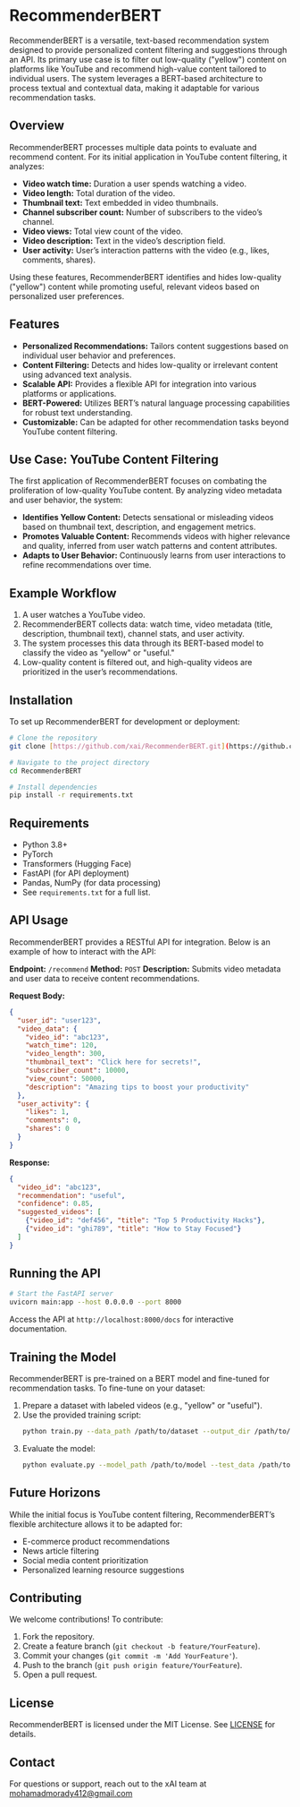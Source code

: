 # RecommenderBERT

RecommenderBERT is a versatile, text-based recommendation system designed to provide personalized content filtering and suggestions through an API. Its primary use case is to filter out low-quality ("yellow") content on platforms like YouTube and recommend high-value content tailored to individual users. The system leverages a BERT-based architecture to process textual and contextual data, making it adaptable for various recommendation tasks.

## Overview

RecommenderBERT processes multiple data points to evaluate and recommend content. For its initial application in YouTube content filtering, it analyzes:

- **Video watch time:** Duration a user spends watching a video.
- **Video length:** Total duration of the video.
- **Thumbnail text:** Text embedded in video thumbnails.
- **Channel subscriber count:** Number of subscribers to the video’s channel.
- **Video views:** Total view count of the video.
- **Video description:** Text in the video’s description field.
- **User activity:** User’s interaction patterns with the video (e.g., likes, comments, shares).

Using these features, RecommenderBERT identifies and hides low-quality ("yellow") content while promoting useful, relevant videos based on personalized user preferences.

## Features

- **Personalized Recommendations:** Tailors content suggestions based on individual user behavior and preferences.
- **Content Filtering:** Detects and hides low-quality or irrelevant content using advanced text analysis.
- **Scalable API:** Provides a flexible API for integration into various platforms or applications.
- **BERT-Powered:** Utilizes BERT’s natural language processing capabilities for robust text understanding.
- **Customizable:** Can be adapted for other recommendation tasks beyond YouTube content filtering.

## Use Case: YouTube Content Filtering

The first application of RecommenderBERT focuses on combating the proliferation of low-quality YouTube content. By analyzing video metadata and user behavior, the system:

- **Identifies Yellow Content:** Detects sensational or misleading videos based on thumbnail text, description, and engagement metrics.
- **Promotes Valuable Content:** Recommends videos with higher relevance and quality, inferred from user watch patterns and content attributes.
- **Adapts to User Behavior:** Continuously learns from user interactions to refine recommendations over time.

## Example Workflow

1.  A user watches a YouTube video.
2.  RecommenderBERT collects data: watch time, video metadata (title, description, thumbnail text), channel stats, and user activity.
3.  The system processes this data through its BERT-based model to classify the video as "yellow" or "useful."
4.  Low-quality content is filtered out, and high-quality videos are prioritized in the user’s recommendations.

## Installation

To set up RecommenderBERT for development or deployment:

```bash
# Clone the repository
git clone [https://github.com/xai/RecommenderBERT.git](https://github.com/xai/RecommenderBERT.git)

# Navigate to the project directory
cd RecommenderBERT

# Install dependencies
pip install -r requirements.txt
```

## Requirements

  - Python 3.8+
  - PyTorch
  - Transformers (Hugging Face)
  - FastAPI (for API deployment)
  - Pandas, NumPy (for data processing)
  - See `requirements.txt` for a full list.

## API Usage

RecommenderBERT provides a RESTful API for integration. Below is an example of how to interact with the API:

**Endpoint:** `/recommend`
**Method:** `POST`
**Description:** Submits video metadata and user data to receive content recommendations.

**Request Body:**

```json
{
  "user_id": "user123",
  "video_data": {
    "video_id": "abc123",
    "watch_time": 120,
    "video_length": 300,
    "thumbnail_text": "Click here for secrets!",
    "subscriber_count": 10000,
    "view_count": 50000,
    "description": "Amazing tips to boost your productivity"
  },
  "user_activity": {
    "likes": 1,
    "comments": 0,
    "shares": 0
  }
}
```

**Response:**

```json
{
  "video_id": "abc123",
  "recommendation": "useful",
  "confidence": 0.85,
  "suggested_videos": [
    {"video_id": "def456", "title": "Top 5 Productivity Hacks"},
    {"video_id": "ghi789", "title": "How to Stay Focused"}
  ]
}
```

## Running the API

```bash
# Start the FastAPI server
uvicorn main:app --host 0.0.0.0 --port 8000
```

Access the API at `http://localhost:8000/docs` for interactive documentation.

## Training the Model

RecommenderBERT is pre-trained on a BERT model and fine-tuned for recommendation tasks. To fine-tune on your dataset:

1.  Prepare a dataset with labeled videos (e.g., "yellow" or "useful").
2.  Use the provided training script:
    ```bash
    python train.py --data_path /path/to/dataset --output_dir /path/to/model
    ```
3.  Evaluate the model:
    ```bash
    python evaluate.py --model_path /path/to/model --test_data /path/to/test_dataset
    ```

## Future Horizons

While the initial focus is YouTube content filtering, RecommenderBERT’s flexible architecture allows it to be adapted for:

  - E-commerce product recommendations
  - News article filtering
  - Social media content prioritization
  - Personalized learning resource suggestions

## Contributing

We welcome contributions! To contribute:

1.  Fork the repository.
2.  Create a feature branch (`git checkout -b feature/YourFeature`).
3.  Commit your changes (`git commit -m 'Add YourFeature'`).
4.  Push to the branch (`git push origin feature/YourFeature`).
5.  Open a pull request.

## License

RecommenderBERT is licensed under the MIT License. See [LICENSE](https://opensource.org/licenses/MIT) for details.

## Contact

For questions or support, reach out to the xAI team at mohamadmorady412@gmail.com